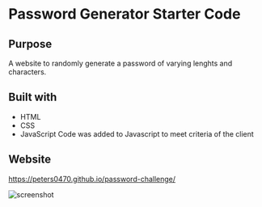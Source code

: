 # Password Generator Starter Code

## Purpose
A website to randomly generate a password of varying lenghts and characters.

## Built with 
* HTML
* CSS
* JavaScript
 Code was added to Javascript to meet criteria of the client

 ## Website 
 https://peters0470.github.io/password-challenge/

![screenshot](https://user-images.githubusercontent.com/71112436/95663685-ee42da00-0b06-11eb-9f5e-acfc7b793c4c.png)